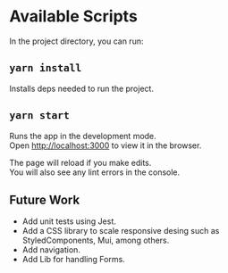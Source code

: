 
# Available Scripts

In the project directory, you can run:

## `yarn install`

Installs deps needed to run the project.

## `yarn start`

Runs the app in the development mode.\
Open [http://localhost:3000](http://localhost:3000) to view it in the browser.

The page will reload if you make edits.\
You will also see any lint errors in the console.

## Future Work

- Add unit tests using Jest.
- Add a CSS library to scale responsive desing such as StyledComponents, Mui, among others.
- Add navigation.
- Add Lib for handling Forms.
